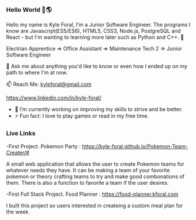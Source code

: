 ### Hello World 👋🌎

Hello my name is Kyle Foral, I'm a Junior Software Engineer. The programs I know are  Javascript(ES5/ES6), HTML5, CSS3, Node.js, PostgreSQL and React - but I'm wanting to learning more later such as Python and C++. 🌱 

Electrian Apprentice => Office Assistant => Maintenance Tech 2 => Junior Software Engineer

💬 Ask me about anything you'd like to know or even how I ended up on my path to where I'm at now.

 📫 Reach Me: 
 kyleforal@gmail.com
 
 https://www.linkedin.com/in/kyle-foral/


- 🔭 I’m currently working on improving my skills to strive and be better.
- ⚡ Fun fact: I love to play games or read in my free time.

 ### Live Links
 -First Project. Pokemon Party : 
  https://kyle-foral.github.io/Pokemon-Team-Creater/#

 A small web application that allows the user to create Pokemon teams for whatever needs they have. It can be making a team of your favorite pokemon or theory crafting teams to try and make good combonations of them. There is also a function to favorite a team if the user desires.

  -First Full Stack Project. Food Planner :
  https://food-planner.kforal.com

 I built this project so users interested in createing a custom meal plan for the week.

<!--
**kyle-foral/kyle-foral** is a ✨ _special_ ✨ repository because its `README.md` (this file) appears on your GitHub profile.


